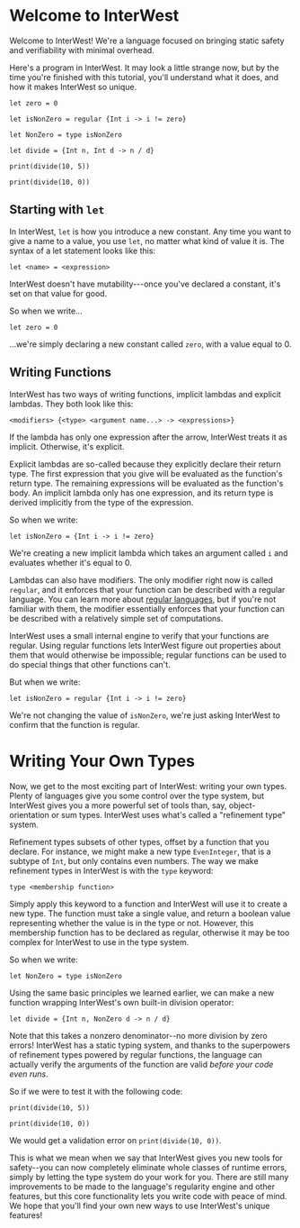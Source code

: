 # Welcome to InterWest

Welcome to InterWest! We're a language focused on bringing static safety and verifiability with minimal overhead.

Here's a program in InterWest. It may look a little strange now, but by the time you're finished with this tutorial, you'll understand what it does, and how it makes InterWest so unique.

```
let zero = 0

let isNonZero = regular {Int i -> i != zero}

let NonZero = type isNonZero

let divide = {Int n, Int d -> n / d}

print(divide(10, 5))

print(divide(10, 0))
```

## Starting with `let`

In InterWest, `let` is how you introduce a new constant. Any time you want to give a name to a value, you use `let`, no matter what kind of value it is. The syntax of a let statement looks like this:

```
let <name> = <expression>
```

InterWest doesn't have mutability---once you've declared a constant, it's set on that value for good.

So when we write...

```
let zero = 0
```

...we're simply declaring a new constant called `zero`, with a value equal to 0.

## Writing Functions

InterWest has two ways of writing functions, implicit lambdas and explicit lambdas. They both look like this:

```
<modifiers> {<type> <argument name...> -> <expressions>}
```

If the lambda has only one expression after the arrow, InterWest treats it as implicit. Otherwise, it's explicit.

Explicit lambdas are so-called because they explicitly declare their return type. The first expression that you give will be evaluated as the function's return type. The remaining expressions will be evaluated as the function's body. An implicit lambda only has one expression, and its return type is derived implicitly from the type of the expression.

So when we write:
```
let isNonZero = {Int i -> i != zero}
```
We're creating a new implicit lambda which takes an argument called `i` and evaluates whether it's equal to 0. 

Lambdas can also have modifiers. The only modifier right now is called `regular`, and it enforces that your function can be described with a regular language. You can learn more about [regular languages](https://en.wikipedia.org/wiki/Regular_language), but if you're not familiar with them, the modifier essentially enforces that your function can be described with a relatively simple set of computations.

InterWest uses a small internal engine to verify that your functions are regular. Using regular functions lets InterWest figure out properties about them that would otherwise be impossible; regular functions can be used to do special things that other functions can't.

But when we write:
```
let isNonZero = regular {Int i -> i != zero}
```
We're not changing the value of `isNonZero`, we're just asking InterWest to confirm that the function is regular. 

# Writing Your Own Types

Now, we get to the most exciting part of InterWest: writing your own types. Plenty of languages give you some control over the type system, but InterWest gives you a more powerful set of tools than, say, object-orientation or sum types. InterWest uses what's called a "refinement type" system.

Refinement types subsets of other types, offset by a function that you declare. For instance, we might make a new type `EvenInteger`, that is a subtype of `Int`, but only contains even numbers. The way we make refinement types in InterWest is with the `type` keyword:

```
type <membership function>
```

Simply apply this keyword to a function and InterWest will use it to create a new type. The function must take a single value, and return a boolean value representing whether the value is in the type or not. However, this membership function has to be declared as regular, otherwise it may be too complex for InterWest to use in the type system.

So when we write:

```
let NonZero = type isNonZero
```

Using the same basic principles we learned earlier, we can make a new function wrapping InterWest's own built-in division operator:

```
let divide = {Int n, NonZero d -> n / d}
```

Note that this takes a nonzero denominator--no more division by zero errors! InterWest has a static typing system, and thanks to the superpowers of refinement types powered by regular functions, the language can actually verify the arguments of the function are valid *before your code even runs*.

So if we were to test it with the following code:

```
print(divide(10, 5))

print(divide(10, 0))
```

We would get a validation error on `print(divide(10, 0))`.

This is what we mean when we say that InterWest gives you new tools for safety--you can now completely eliminate whole classes of runtime errors, simply by letting the type system do your work for you. There are still many improvements to be made to the language's regularity engine and other features, but this core functionality lets you write code with peace of mind. We hope that you'll find your own new ways to use InterWest's unique features!
